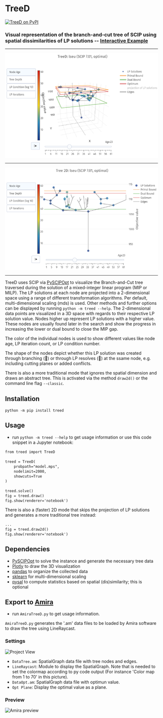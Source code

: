 # TreeD

[![TreeD on PyPI](https://img.shields.io/pypi/v/treed.svg)](https://pypi.python.org/pypi/treed)

### Visual representation of the branch-and-cut tree of SCIP using spatial dissimilarities of LP solutions -- [Interactive Example](http://www.zib.de/miltenberger/treed-showcase.html)

---

![Example](res/treed-example.png)

---

![Example2D](res/tree2d-example.png)

---

TreeD uses SCIP via [PySCIPOpt](https://github.com/scipopt/PySCIPOpt) to visualize the Branch-and-Cut tree traversed during the solution of a mixed-integer linear program (MIP or MILP). The LP solutions at each node are projected into a 2-dimensional space using a range of different transformation algorithms. Per default, multi-dimensional scaling (mds) is used. Other methods and further options can be displayed by running `python -m treed --help`. The 2-dimensional data points are visualized in a 3D space with regards to their respective LP solution value. Nodes higher up represent LP solutions with a higher value. These nodes are usually found later in the search and show the progress in increasing the lower or dual bound to close the MIP gap.

The color of the individual nodes is used to show different values like node age, LP iteration count, or LP condition number.

The shape of the nodes depict whether this LP solution was created through branching (🔵) or through LP resolves (🔷) at the ssame node, e.g. including cutting planes or added conflicts.

There is also a more traditional mode that ignores the spatial dimension and draws an abstract tree. This is activated via the method `draw2d()` or the command line flag `--classic`.

## Installation

```
python -m pip install treed
```

## Usage
- run `python -m treed --help` to get usage information or use this code snippet in a Jupyter notebook:

```
from treed import TreeD

treed = TreeD(
    probpath="model.mps",
    nodelimit=2000,
    showcuts=True
)

treed.solve()
fig = treed.draw()
fig.show(renderer='notebook')
```

There is also a (faster) 2D mode that skips the projection of LP solutions and generates a more traditional tree instead:

```
...
fig = treed.draw2d()
fig.show(renderer='notebook')
```

## Dependencies
- [PySCIPOpt](https://github.com/scipopt/PySCIPOpt) to solve the instance and generate the necessary tree data
- [Plotly](https://plot.ly/) to draw the 3D visualization
- [pandas](https://pandas.pydata.org/) to organize the collected data
- [sklearn](http://scikit-learn.org/stable/) for multi-dimensional scaling
- [pysal](https://github.com/pysal) to compute statistics based on spatial (dis)similarity; this is optional

## Export to [Amira](https://amira.zib.de/)
- run `AmiraTreeD.py` to get usage information.

`AmiraTreeD.py` generates the '.am' data files to be loaded by Amira software to draw the tree using LineRaycast.

### Settings

![Project View](res/ProjectView.png)

- `DataTree.am`: SpatialGraph data file with tree nodes and edges.
- `LineRaycast`: Module to display the SpatialGraph. Note that is needed to set the colormap according to py code output (For instance 'Color map from 1 to 70' in this picture).
- `DataOpt.am`: SpatialGraph data file with optimun value.
- `Opt Plane`: Display the optimal value as a plane.

### Preview

![Amira preview](res/AmiraTree.gif)
